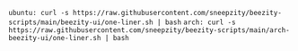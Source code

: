 ```ubuntu: curl -s https://raw.githubusercontent.com/sneepzity/beezity-scripts/main/beezity-ui/one-liner.sh | bash```
```arch: curl -s https://raw.githubusercontent.com/sneepzity/beezity-scripts/main/arch-beezity-ui/one-liner.sh | bash```
